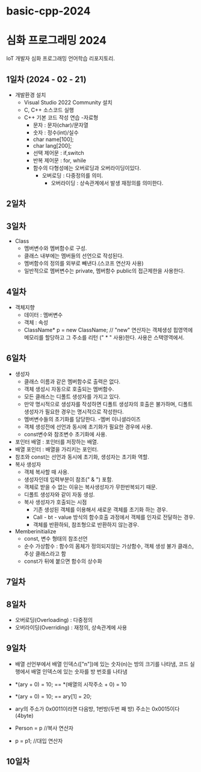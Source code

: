 # basic-cpp-2024
# 심화 프로그래밍 2024
IoT 개발자 심화 프로그래밍 언어학습 리포지토리.

## 1일차 (2024 - 02 - 21)
- 개발환경 설치
	- Visual Studio 2022 Community 설치
	- C, C++ 소스코드 실행
   	- C++ 기본 코드 작성 연습 
	-자료형
  		- 문자 : 문자(char)/문자열
  	 	- 숫자 : 정수(int)/실수
   	 	- char name[100];
   	  	- char lang[200];
   	  - 선택 제어문 : if,switch
   	  - 반복 제어문 : for, while
   	  - 함수의 다형성에는 오버로딩과 오버라이딩이있다.
   	  	- 오버로딩 : 다중정의를 의미.
   	    	- 오버라이딩 : 상속관계에서 발생 재정의를 의미한다.
 
   	   
## 2일차 

## 3일차
- Class
	- 멤버변수와 멤버함수로 구성.
   	- 클래스 내부에는 멤버들의 선언으로 작성된다.
   	- 멤버함수의 정의를 외부로 빼낸다.(스코프 연산자 사용)
	- 일반적으로 멤버변수는 private,  멤버함수 public의 접근제한을 사용한다.
## 4일차
- 객체지향
	- 데이터 : 멤버변수
 	- 객체 : 속성
	- ClassName* p = new ClassName; // "new" 연산자는 객체생성 힙영역에 메모리를 할당하고 그 주소를  리턴 (" * " 사용)한다. 
	  사용은 스택영역에서.
## 6일차
- 생성자
  	- 클래스 이름과 같은 멤버함수로 출력은 없다.
  	- 객체 생성시 자동으로 호출되는 멤버함수.
  	- 모든 클래스는 디폴트 생성자를 가지고 있다.
  	- 만약 명시적으로 생성자를 작성하면 디폴트 생성자의 호출은 불가하며, 디폴트 생성자가 필요한 경우는 명시적으로 작성한다.
  	- 멤버변수들의 초기화를 담당한다.
  -멤버 이니셜라이즈
	- 객체 생성전에 선언과 동시에 초기화가 필요한 경우에 사용.
	- const변수와 참조변수 초기화에 사용.
 - 포인터 배열 : 포인터를 저장하는 배열.
 - 배열 포인터 : 배열을 가리키는 포인터.
 - 참조와 const는 선언과 동시에 초기화, 생성자는 초기화 역할.
 - 복사 생성자
	- 객체 복사할 때 사용.
   	- 생성자인데 입력부분이 참조(" & ") 포함.
   	- 객체로 받을 수 없는 이유는 복사생성자가 무한반복되기 때문.
   	- 디폴트 생성자와 같이 자동 생성.
   	- 복사 생성자가 호출되는 시점
   		- 기존 생성된 객체를 이용해서 새로운 객체를 초기화 하는 경우.
   	   	- Call - bt - value 방식의 함수호출 과정에서 객체를 인자로 전달하는 경우.
   	   	- 객체를 반환하되, 참조형으로 반환하지 않는경우.
 - Memberinitialize
   	- const, 변수 형태의 참조선언
   	- 순수 가상함수 : 함수의 몸체가 정의되지않는  가상함수, 객체 생성 불가 클래스, 추상 클래스라고 함
   	- const가 뒤에 붙으면 함수의 상수화

## 7일차 

## 8일차 
- 오버로딩(Overloading) : 다중정의
- 오버라이딩(Overriding) : 재정의, 상속관계에 사용

## 9일차 
- 배열 선언부에서 배열 인덱스(["n"])에 있는 숫자(n)는 방의 크기를 나타냄, 코드 실행에서 배열 인덱스에 있는 숫자를 방 번호를 나타냄
- *(ary + 0) = 10; == *(배열의 시작주소 + 0) = 10
- *(ary + 0) = 10; == ary[1] = 20;

- ary의 주소가 0x0011이라면 다음방, 1번방(두번 째 방) 주소는 0x0015이다(4byte)
- Person = p //복사 연산자
- p = p1; //대입 연산자
## 10일차 
 
 
 

